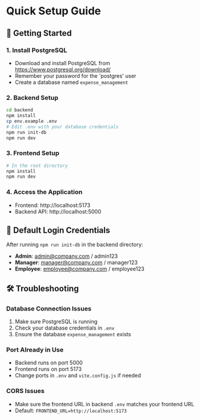 # Quick Setup Guide

## 🚀 Getting Started

### 1. Install PostgreSQL
- Download and install PostgreSQL from https://www.postgresql.org/download/
- Remember your password for the 'postgres' user
- Create a database named `expense_management`

### 2. Backend Setup
```bash
cd backend
npm install
cp env.example .env
# Edit .env with your database credentials
npm run init-db
npm run dev
```

### 3. Frontend Setup
```bash
# In the root directory
npm install
npm run dev
```

### 4. Access the Application
- Frontend: http://localhost:5173
- Backend API: http://localhost:5000

## 🔑 Default Login Credentials

After running `npm run init-db` in the backend directory:

- **Admin**: admin@company.com / admin123
- **Manager**: manager@company.com / manager123
- **Employee**: employee@company.com / employee123

## 🛠️ Troubleshooting

### Database Connection Issues
1. Make sure PostgreSQL is running
2. Check your database credentials in `.env`
3. Ensure the database `expense_management` exists

### Port Already in Use
- Backend runs on port 5000
- Frontend runs on port 5173
- Change ports in `.env` and `vite.config.js` if needed

### CORS Issues
- Make sure the frontend URL in backend `.env` matches your frontend URL
- Default: `FRONTEND_URL=http://localhost:5173`
